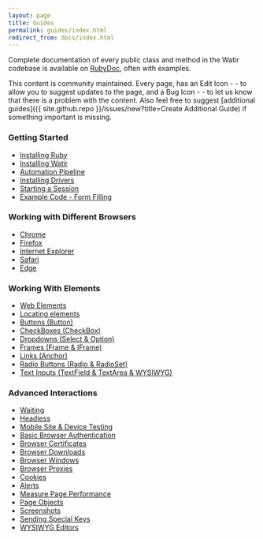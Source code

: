 ```yaml
---
layout: page    
title: Guides
permalink: guides/index.html
redirect_from: docs/index.html
---
```


<!--- TODO: Reorganize sections so there isn't a catch-all one at the end  --->
<!--- TODO: Add Guide for Element Collections Watir 6.6 --->
<!--- TODO: Add Guide for Adjacent Location (Watir 6.7, 6.2)  --->
<!--- TODO: Add Guide for Tables (Watir 6.7) --->
<!--- TODO: Add Guide for Label (Watir 6.8)  --->

<!--- TODO: Add Guide for Navigation  --->
<!--- TODO: Add Guide for working with JavaScript in Watir  --->
<!--- TODO: Add Guide for After Hooks  --->
<!--- TODO: Add Guide for Logger  Watir 6.6 & 6.12 --->
<!--- TODO: Add Guide for Element Flash  --->
<!--- TODO: Add Guide for Act - Wait - Act (6.4 & 6.11) --->

Complete documentation of every public class and method in the Watir codebase is
available on [RubyDoc](http://www.rubydoc.info/gems/watir), often with examples.
 
This content is community maintained. Every page, has an Edit Icon - <i class ='fas fa-edit' title = 'Edit Page'></i> - to
allow you to suggest updates to the page, and a Bug Icon - <i class ='fas fa-bug' title = 'Report Problem'></i> - to
let us know that there is a problem with the content. Also feel free to suggest
[additional guides]({{ site.github.repo }}/issues/new?title=Create Additional Guide) if something important is missing.

### Getting Started
* [Installing Ruby](../guides/ruby)
* [Installing Watir](../guides/installation)
* [Automation Pipeline](../guides/overview)
* [Installing Drivers](../guides/drivers)
* [Starting a Session](../guides/session)
* [Example Code - Form Filling](../guides/form-example)

### Working with Different Browsers
* [Chrome](../guides/chrome)
* [Firefox](../guides/firefox)
* [Internet Explorer](../guides/ie)
* [Safari](../guides/safari)
* [Edge](../guides/edge)

### Working With Elements
* [Web Elements](../guides/elements)
* [Locating elements](../guides/locating)
* [Buttons (Button)](../guides/buttons)
* [CheckBoxes (CheckBox)](../guides/checkboxes)
* [Dropdowns (Select & Option)](../dropdowns)
* [Frames (Frame & IFrame)](../guides/frames)
* [Links (Anchor)](../guides/links)
* [Radio Buttons (Radio & RadioSet)](../guides/radios)
* [Text Inputs (TextField & TextArea & WYSIWYG)](../guides/text_inputs)

### Advanced Interactions
* [Waiting](../guides/waiting)
* [Headless](../guides/headless)
* [Mobile Site & Device Testing](../guides/mobile)
* [Basic Browser Authentication](../guides/authentication)
* [Browser Certificates](../guides/certificates)
* [Browser Downloads](../guides/downloads)
* [Browser Windows](../guides/windows)
* [Browser Proxies](../guides/proxies)
* [Cookies](../guides/cookies)
* [Alerts](../guides/alerts)
* [Measure Page Performance](../guides/performance)
* [Page Objects](../guides/page-objects)
* [Screenshots](../guides/screenshots)
* [Sending Special Keys](../guides/special-keys)
* [WYSIWYG Editors](../guides/wysiwyg)
